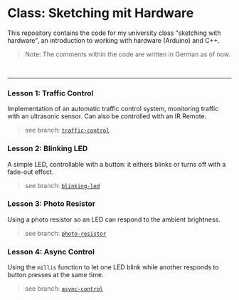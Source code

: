 # Class: Sketching mit Hardware

This repository contains the code for my university class "sketching with hardware", an introduction to working with hardware (Arduino) and C++.

> Note: The comments within the code are written in German as of now.

&nbsp;
___
### Lesson 1: Traffic Control
Implementation of an automatic traffic control system, monitoring traffic with an ultrasonic sensor. Can also be controlled with an IR Remote.
> see branch: [`traffic-control`](https://github.com/jonaskuske/sketching-with-hardware/tree/traffic-control)

### Lesson 2: Blinking LED
A simple LED, controllable with a button: it eithers blinks or turns off with a fade-out effect.
> see branch: [`blinking-led`](https://github.com/jonaskuske/sketching-with-hardware/tree/blinking-led)

### Lesson 3: Photo Resistor
Using a photo resistor so an LED can respond to the ambient brightness.
> see branch: [`photo-resistor`](https://github.com/jonaskuske/sketching-with-hardware/tree/photo-resistor)

### Lesson 4: Async Control  
Using the `millis` function to let one LED blink while another responds to button presses at the same time.  
> see branch: [`async-control`](https://github.com/jonaskuske/sketching-with-hardware/tree/async-control)
